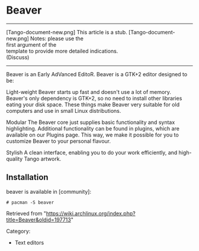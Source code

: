 Beaver
======

  ------------------------ ------------------------ ------------------------
  [Tango-document-new.png] This article is a stub.  [Tango-document-new.png]
                           Notes: please use the    
                           first argument of the    
                           template to provide more 
                           detailed indications.    
                           (Discuss)                
  ------------------------ ------------------------ ------------------------

Beaver is an Early AdVanced EditoR. Beaver is a GTK+2 editor designed to
be:

 Light-weight
    Beaver starts up fast and doesn't use a lot of memory. Beaver's only
    dependency is GTK+2, so no need to install other libraries eating
    your disk space. These things make Beaver very suitable for old
    computers and use in small Linux distributions.

 Modular
    The Beaver core just supplies basic functionality and syntax
    highlighting. Additional functionality can be found in plugins,
    which are available on our Plugins page. This way, we make it
    possible for you to customize Beaver to your personal flavour.

 Stylish
    A clean interface, enabling you to do your work efficiently, and
    high-quality Tango artwork.

Installation
------------

beaver is available in [community]:

    # pacman -S beaver

Retrieved from
"https://wiki.archlinux.org/index.php?title=Beaver&oldid=197713"

Category:

-   Text editors
